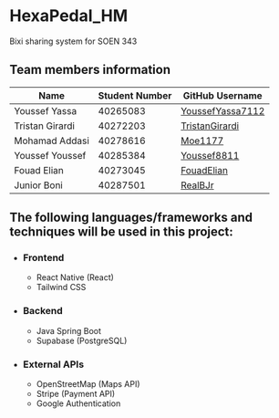 # HexaPedal_HM
Bixi sharing system for SOEN 343

## Team members information

| Name            | Student Number | GitHub Username                                         |
| --------------- | -------------- | ------------------------------------------------------- |
| Youssef Yassa   | 40265083       | [YoussefYassa7112](https://github.com/YoussefYassa7112) |
| Tristan Girardi | 40272203       | [TristanGirardi](https://github.com/TristanGirardi)     |
| Mohamad Addasi  | 40278616       | [Moe1177](https://github.com/Moe1177)                   |
| Youssef Youssef | 40285384       | [Youssef8811](https://github.com/Youssef8811)         |
| Fouad Elian     | 40273045       | [FouadElian](https://github.com/FouadElian)             |
| Junior Boni     | 40287501       | [RealBJr](https://github.com/RealBJr)                   |

## The following languages/frameworks and techniques will be used in this project:

- ### Frontend

  - React Native (React)
  - Tailwind CSS

- ### Backend
  - Java Spring Boot
  - Supabase (PostgreSQL)

- ### External APIs
  - OpenStreetMap (Maps API)
  - Stripe (Payment API)
  - Google Authentication
